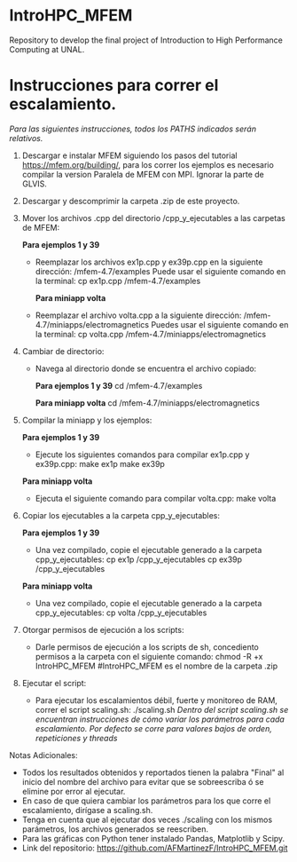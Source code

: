 # IntroHPC_MFEM
Repository to develop the final project of Introduction to High Performance Computing at UNAL.

# Instrucciones para correr el escalamiento. 
*Para las siguientes instrucciones, todos los PATHS indicados serán relativos.*

1. Descargar e instalar MFEM siguiendo los pasos del tutorial https://mfem.org/building/, para los correr los ejemplos es necesario compilar la version Paralela de MFEM con MPI. Ignorar la parte de GLVIS.
2. Descargar y descomprimir la carpeta .zip de este proyecto. 

3. Mover los archivos .cpp del directorio /cpp_y_ejecutables a las carpetas de MFEM:

     **Para ejemplos 1 y 39**
     
   - Reemplazar los archivos ex1p.cpp y ex39p.cpp en la siguiente dirección:
     /mfem-4.7/examples
     Puede usar el siguiente comando en la terminal:
     cp ex1p.cpp /mfem-4.7/examples
     
     **Para miniapp volta**
     
   - Reemplazar el archivo volta.cpp a la siguiente dirección:
     /mfem-4.7/miniapps/electromagnetics
     Puedes usar el siguiente comando en la terminal:
     cp volta.cpp /mfem-4.7/miniapps/electromagnetics

4. Cambiar de directorio:
   - Navega al directorio donde se encuentra el archivo copiado:
     
     **Para ejemplos 1 y 39**
     cd /mfem-4.7/examples
     
     **Para miniapp volta**
     cd /mfem-4.7/miniapps/electromagnetics

5. Compilar la miniapp y los ejemplos:

   **Para ejemplos 1 y 39**
   
    - Ejecute los siguientes comandos para compilar ex1p.cpp y ex39p.cpp:
      make ex1p
      make ex39p
   
   **Para miniapp volta**
   
   - Ejecuta el siguiente comando para compilar volta.cpp:
     make volta

6. Copiar los ejecutables a la carpeta cpp_y_ejecutables:
   
   **Para ejemplos 1 y 39**
   
   - Una vez compilado, copie el ejecutable generado a la carpeta cpp_y_ejecutables:
     cp ex1p /cpp_y_ejecutables
     cp ex39p /cpp_y_ejecutables

    **Para miniapp volta**
    
    - Una vez compilado, copie el ejecutable generado a la carpeta cpp_y_ejecutables:
     cp volta /cpp_y_ejecutables

7. Otorgar permisos de ejecución a los scripts:
   - Darle permisos de ejecución a los scripts de sh, concediento permisos a la carpeta con el siguiente comando:
     chmod -R +x IntroHPC_MFEM  #IntroHPC_MFEM es el nombre de la carpeta .zip

8. Ejecutar el script:
   - Para ejecutar los escalamientos débil, fuerte y monitoreo de RAM, correr el script scaling.sh:
    ./scaling.sh 
   *Dentro del script scaling.sh se encuentran instrucciones de cómo variar los parámetros para cada escalamiento.*
   *Por defecto se corre para valores bajos de orden, repeticiones y threads*


Notas Adicionales:
- Todos los resultados obtenidos y reportados tienen la palabra "Final" al inicio del nombre del archivo para evitar que se sobreescriba ó se elimine por error al ejecutar. 
- En caso de que quiera cambiar los parámetros para los que corre el escalamiento, dirígase a scaling.sh.
- Tenga en cuenta que al ejecutar dos veces ./scaling con los mismos parámetros, los archivos generados se reescriben.
- Para las gráficas con Python tener instalado Pandas, Matplotlib y Scipy.
- Link del repositorio: https://github.com/AFMartinezF/IntroHPC_MFEM.git





